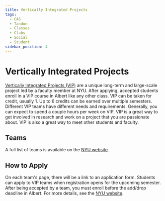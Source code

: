 ```yaml
---
title: Vertically Integrated Projects
tags:
  - CAS
  - Tandon
  - Classes
  - Clubs
  - Social
  - Student
sidebar_position: 4
---
```


# Vertically Integrated Projects

[Vertically Integrated Projects (VIP)](https://engineering.nyu.edu/research-innovation/student-research/vertically-integrated-projects) are a unique long-term and large-scale project led by a faculty member at NYU. After applying, accepted students enroll in a VIP course in Albert like any other class. VIP can be taken for credit, usually 1. Up to 6 credits can be earned over multiple semesters. Different VIP teams have different needs and requirements. Generally, you can expect to spend a couple hours per week on VIP. VIP is a great way to get involved in research and work on a project that you are passionate about. VIP is also a great way to meet other students and faculty.

## Teams

A full list of teams is available on the [NYU website](https://engineering.nyu.edu/research-innovation/student-research/vertically-integrated-projects/vip-teams).

## How to Apply

On each team's page, there will be a link to an application form. Students can apply to VIP teams when registration opens for the upcoming semester. After being accepted by a team, you must enroll before the add/drop deadline in Albert. For more details, see the [NYU website](https://engineering.nyu.edu/research-innovation/student-research/vertically-integrated-projects/vip-recruitment).
